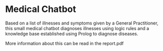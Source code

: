 # Medical Chatbot

Based on a list of illnesses and symptoms given by a General Practitioner, this small medical chatbot diagnoses illnesses using logic rules and a knowledge base established using Prolog to diagnose diseases.

More information about this can be read in the report.pdf
